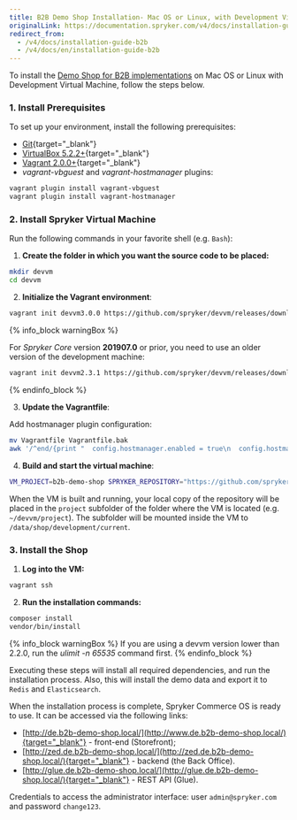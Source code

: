 ```yaml
---
title: B2B Demo Shop Installation- Mac OS or Linux, with Development Virtual Machine
originalLink: https://documentation.spryker.com/v4/docs/installation-guide-b2b
redirect_from:
  - /v4/docs/installation-guide-b2b
  - /v4/docs/en/installation-guide-b2b
---
```


To install the [Demo Shop for B2B implementations](/docs/scos/dev/about-spryker/202001.0/b2b-suite) on Mac OS or Linux with Development Virtual Machine, follow the steps below.

### 1. Install Prerequisites

To set up your environment, install the following prerequisites:

* [Git](https://git-scm.com/book/en/v2/Getting-Started-Installing-Git){target="_blank"}
* [VirtualBox 5.2.2+](https://www.virtualbox.org/wiki/Downloads){target="_blank"}
* [Vagrant 2.0.0+](https://www.vagrantup.com/downloads.html){target="_blank"}
* *vagrant-vbguest* and *vagrant-hostmanager* plugins:

```bash
vagrant plugin install vagrant-vbguest
vagrant plugin install vagrant-hostmanager
```

### 2. Install Spryker Virtual Machine

Run the following commands in your favorite shell (e.g. `Bash`):

1. **Create the folder in which you want the source code to be placed:**

```bash
mkdir devvm
cd devvm						
```

2. **Initialize the Vagrant environment**:

```bash
vagrant init devvm3.0.0 https://github.com/spryker/devvm/releases/download/v3.0.0/spryker-devvm.box
```
{% info_block warningBox %}

For _Spryker Core_ version **201907.0** or prior, you need to use an older version of the development machine:
```bash
vagrant init devvm2.3.1 https://github.com/spryker/devvm/releases/download/v2.3.1/spryker-devvm.box
```

{% endinfo_block %}

3. **Update the Vagrantfile**:

Add hostmanager plugin configuration:

```bash
mv Vagrantfile Vagrantfile.bak
awk '/^end/{print "  config.hostmanager.enabled = true\n  config.hostmanager.manage_host = true"}1' Vagrantfile.bak > Vagrantfile
```

4. **Build and start the virtual machine**:

```bash
VM_PROJECT=b2b-demo-shop SPRYKER_REPOSITORY="https://github.com/spryker-shop/b2b-demo-shop.git" vagrant up
```

When the VM is built and running, your local copy of the repository will be placed in the `project` subfolder of the folder where the VM is located (e.g. `~/devvm/project`). The subfolder will be mounted inside the VM to `/data/shop/development/current`.

### 3. Install the Shop

1. **Log into the VM:**

```bash
vagrant ssh
```

2. **Run the installation commands:**

```bash
composer install
vendor/bin/install
```

{% info_block warningBox %}
If you are using a devvm version lower than 2.2.0, run the *ulimit -n 65535* command first.
{% endinfo_block %}

Executing these steps will install all required dependencies, and run the installation process. Also, this will install the demo data and export it to `Redis` and `Elasticsearch`.

When the installation process is complete, Spryker Commerce OS is ready to use. It can be accessed via the following links:

* [http://de.b2b-demo-shop.local/](http://www.de.b2b-demo-shop.local/){target="_blank"} - front-end (Storefront);
* [http://zed.de.b2b-demo-shop.local/](http://zed.de.b2b-demo-shop.local/){target="_blank"} - backend (the Back Office).
* [http://glue.de.b2b-demo-shop.local/](http://glue.de.b2b-demo-shop.local/){target="_blank"} - REST API (Glue).

Credentials to access the administrator interface: user `admin@spryker.com` and password `change123`.


